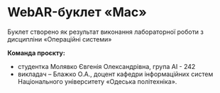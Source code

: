 # WebAR-буклет «Mac»
 Буклет створено як результат виконання лабораторної роботи з дисципліни «Операційні системи» 

 **Команда проєкту:** 

-  студентка Молявко Євгенія Олександрівна, група АІ - 242 
-  викладач – Блажко О.А., доцент кафедри інформаційних систем Національного університету «Одеська політехніка».


